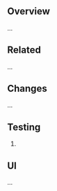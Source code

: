 ## Overview

…

## Related

<!--
- [CMD-123](https://tacc-main.atlassian.net/browse/CMD-123)
- requires https://github.com/TACC/Core-Styles/pull/5
- required by https://github.com/TACC/Core-CMS-Resources/pull/117
-->…

## Changes

…

## Testing

1.

## UI

…

<!--
## Notes

…
-->
